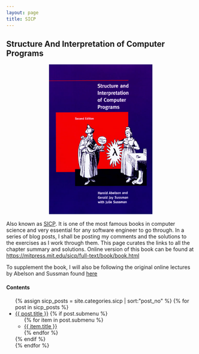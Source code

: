 ```yaml
---
layout: page
title: SICP
---
```


## Structure And Interpretation of Computer Programs

<center><a href="https://mitpress.mit.edu/sicp/full-text/book/book.html"><img src="/images/SICP_cover.jpg" alt="SICP cover" height="400" /></a></center>

Also known as [SICP](http://en.wikipedia.org/wiki/Structure_and_Interpretation_of_Computer_Programs). It is one of the most famous books in computer science and very essential for any software engineer to go through. In a series of blog posts, I shall be posting my comments and the solutions to the exercises as I work through them. This page curates the links to all the chapter summary and solutions. Online version of this book can be found at <https://mitpress.mit.edu/sicp/full-text/book/book.html>

To supplement the book, I will also be following the original online lectures by Abelson and Sussman found [here](http://ocw.mit.edu/courses/electrical-engineering-and-computer-science/6-001-structure-and-interpretation-of-computer-programs-spring-2005/)

#### Contents


<ul>
	{% assign sicp_posts = site.categories.sicp | sort:"post_no" %}
	{% for post in sicp_posts %}
		<li>
			<a href="{{ post.url }}">{{ post.title }}</a>
			{% if post.submenu %}
			<ul>
			{% for item in post.submenu %}
				<li> <a href="{{ post.url }}#{{ item.hook }}">{{ item.title }} </a> </li>
			{% endfor %}
			</ul>
			{% endif %}
		</li>
	{% endfor %}
</ul>
